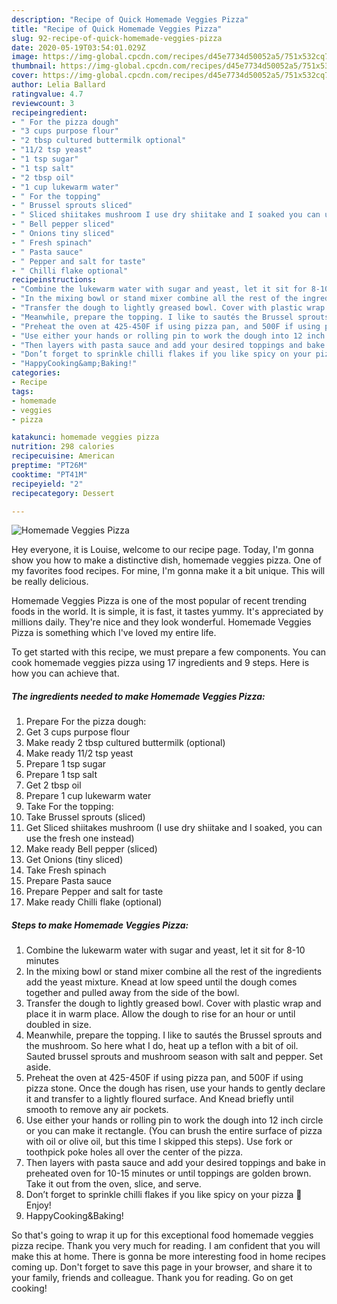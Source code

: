 ```yaml
---
description: "Recipe of Quick Homemade Veggies Pizza"
title: "Recipe of Quick Homemade Veggies Pizza"
slug: 92-recipe-of-quick-homemade-veggies-pizza
date: 2020-05-19T03:54:01.029Z
image: https://img-global.cpcdn.com/recipes/d45e7734d50052a5/751x532cq70/homemade-veggies-pizza-recipe-main-photo.jpg
thumbnail: https://img-global.cpcdn.com/recipes/d45e7734d50052a5/751x532cq70/homemade-veggies-pizza-recipe-main-photo.jpg
cover: https://img-global.cpcdn.com/recipes/d45e7734d50052a5/751x532cq70/homemade-veggies-pizza-recipe-main-photo.jpg
author: Lelia Ballard
ratingvalue: 4.7
reviewcount: 3
recipeingredient:
- " For the pizza dough"
- "3 cups purpose flour"
- "2 tbsp cultured buttermilk optional"
- "11/2 tsp yeast"
- "1 tsp sugar"
- "1 tsp salt"
- "2 tbsp oil"
- "1 cup lukewarm water"
- " For the topping"
- " Brussel sprouts sliced"
- " Sliced shiitakes mushroom I use dry shiitake and I soaked you can use the fresh one instead"
- " Bell pepper sliced"
- " Onions tiny sliced"
- " Fresh spinach"
- " Pasta sauce"
- " Pepper and salt for taste"
- " Chilli flake optional"
recipeinstructions:
- "Combine the lukewarm water with sugar and yeast, let it sit for 8-10 minutes"
- "In the mixing bowl or stand mixer combine all the rest of the ingredients add the yeast mixture. Knead at low speed until the dough comes together and pulled away from the side of the bowl."
- "Transfer the dough to lightly greased bowl. Cover with plastic wrap and place it in warm place. Allow the dough to rise for an hour or until doubled in size."
- "Meanwhile, prepare the topping. I like to sautés the Brussel sprouts and the mushroom. So here what I do, heat up a teflon with a bit of oil. Sauted brussel sprouts and mushroom season with salt and pepper. Set aside."
- "Preheat the oven at 425-450F if using pizza pan, and 500F if using pizza stone. Once the dough has risen, use your hands to gently declare it and transfer to a lightly floured surface. And Knead briefly until smooth to remove any air pockets."
- "Use either your hands or rolling pin to work the dough into 12 inch circle or you can make it rectangle. (You can brush the entire surface of pizza with oil or olive oil, but this time I skipped this steps). Use fork or toothpick poke holes all over the center of the pizza."
- "Then layers with pasta sauce and add your desired toppings and bake in preheated oven for 10-15 minutes or until toppings are golden brown. Take it out from the oven, slice, and serve."
- "Don’t forget to sprinkle chilli flakes if you like spicy on your pizza 🍕 Enjoy!"
- "HappyCooking&amp;Baking!"
categories:
- Recipe
tags:
- homemade
- veggies
- pizza

katakunci: homemade veggies pizza 
nutrition: 298 calories
recipecuisine: American
preptime: "PT26M"
cooktime: "PT41M"
recipeyield: "2"
recipecategory: Dessert

---
```



![Homemade Veggies Pizza](https://img-global.cpcdn.com/recipes/d45e7734d50052a5/751x532cq70/homemade-veggies-pizza-recipe-main-photo.jpg)

Hey everyone, it is Louise, welcome to our recipe page. Today, I'm gonna show you how to make a distinctive dish, homemade veggies pizza. One of my favorites food recipes. For mine, I'm gonna make it a bit unique. This will be really delicious.



Homemade Veggies Pizza is one of the most popular of recent trending foods in the world. It is simple, it is fast, it tastes yummy. It's appreciated by millions daily. They're nice and they look wonderful. Homemade Veggies Pizza is something which I've loved my entire life.


To get started with this recipe, we must prepare a few components. You can cook homemade veggies pizza using 17 ingredients and 9 steps. Here is how you can achieve that.

<!--inarticleads1-->

##### The ingredients needed to make Homemade Veggies Pizza:

1. Prepare  For the pizza dough:
1. Get 3 cups purpose flour
1. Make ready 2 tbsp cultured buttermilk (optional)
1. Make ready 11/2 tsp yeast
1. Prepare 1 tsp sugar
1. Prepare 1 tsp salt
1. Get 2 tbsp oil
1. Prepare 1 cup lukewarm water
1. Take  For the topping:
1. Take  Brussel sprouts (sliced)
1. Get  Sliced shiitakes mushroom (I use dry shiitake and I soaked, you can use the fresh one instead)
1. Make ready  Bell pepper (sliced)
1. Get  Onions (tiny sliced)
1. Take  Fresh spinach
1. Prepare  Pasta sauce
1. Prepare  Pepper and salt for taste
1. Make ready  Chilli flake (optional)




<!--inarticleads2-->

##### Steps to make Homemade Veggies Pizza:

1. Combine the lukewarm water with sugar and yeast, let it sit for 8-10 minutes
1. In the mixing bowl or stand mixer combine all the rest of the ingredients add the yeast mixture. Knead at low speed until the dough comes together and pulled away from the side of the bowl.
1. Transfer the dough to lightly greased bowl. Cover with plastic wrap and place it in warm place. Allow the dough to rise for an hour or until doubled in size.
1. Meanwhile, prepare the topping. I like to sautés the Brussel sprouts and the mushroom. So here what I do, heat up a teflon with a bit of oil. Sauted brussel sprouts and mushroom season with salt and pepper. Set aside.
1. Preheat the oven at 425-450F if using pizza pan, and 500F if using pizza stone. Once the dough has risen, use your hands to gently declare it and transfer to a lightly floured surface. And Knead briefly until smooth to remove any air pockets.
1. Use either your hands or rolling pin to work the dough into 12 inch circle or you can make it rectangle. (You can brush the entire surface of pizza with oil or olive oil, but this time I skipped this steps). Use fork or toothpick poke holes all over the center of the pizza.
1. Then layers with pasta sauce and add your desired toppings and bake in preheated oven for 10-15 minutes or until toppings are golden brown. Take it out from the oven, slice, and serve.
1. Don’t forget to sprinkle chilli flakes if you like spicy on your pizza 🍕 Enjoy!
1. HappyCooking&amp;Baking!




So that's going to wrap it up for this exceptional food homemade veggies pizza recipe. Thank you very much for reading. I am confident that you will make this at home. There is gonna be more interesting food in home recipes coming up. Don't forget to save this page in your browser, and share it to your family, friends and colleague. Thank you for reading. Go on get cooking!
